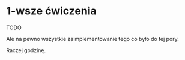 # 1-wsze ćwiczenia

TODO

Ale na pewno wszystkie zaimplementowanie tego co było do tej pory.

Raczej godzinę.
